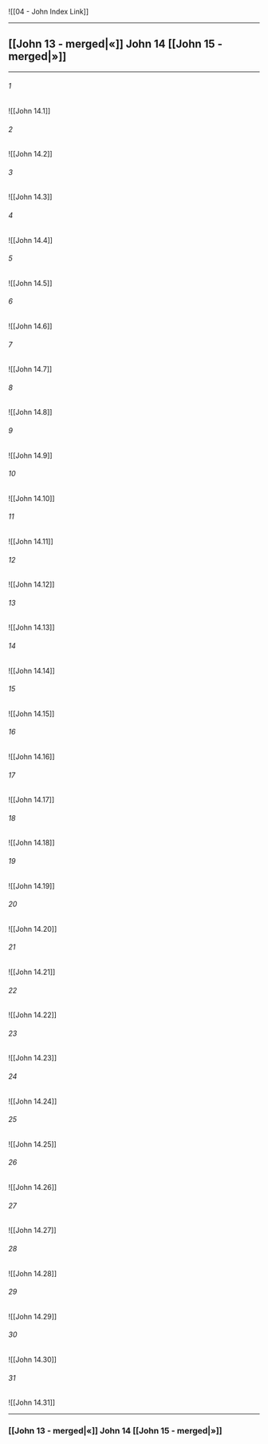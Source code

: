 ![[04 - John Index Link]]

---
##  [[John 13 - merged|«]] John 14 [[John 15 - merged|»]]

---

###### 1
![[John 14.1]] 

###### 2
![[John 14.2]] 

###### 3
![[John 14.3]] 

###### 4
![[John 14.4]]

###### 5 
![[John 14.5]] 

###### 6
![[John 14.6]] 

###### 7
![[John 14.7]] 

###### 8
![[John 14.8]] 

###### 9
![[John 14.9]] 

###### 10
![[John 14.10]] 

###### 11
![[John 14.11]] 

###### 12
![[John 14.12]]

###### 13
![[John 14.13]] 

###### 14
![[John 14.14]] 

###### 15
![[John 14.15]]

###### 16
![[John 14.16]] 

###### 17
![[John 14.17]]

###### 18
![[John 14.18]] 

###### 19
![[John 14.19]] 

###### 20
![[John 14.20]]

###### 21
![[John 14.21]] 

###### 22
![[John 14.22]] 

###### 23
![[John 14.23]]

###### 24
![[John 14.24]] 

###### 25
![[John 14.25]]

###### 26
![[John 14.26]] 

###### 27
![[John 14.27]] 

###### 28
![[John 14.28]]

###### 29
![[John 14.29]] 

###### 30
![[John 14.30]] 

###### 31
![[John 14.31]] 


---
###  [[John 13 - merged|«]] John 14 [[John 15 - merged|»]]